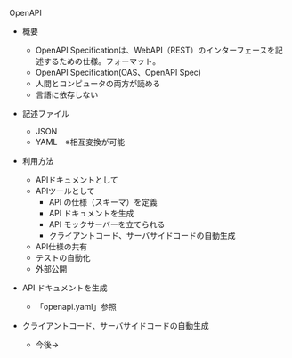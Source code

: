 OpenAPI

- 概要

  - OpenAPI Specificationは、WebAPI（REST）のインターフェースを記述するための仕様。フォーマット。
  - OpenAPI Specification(OAS、OpenAPI Spec)
  - 人間とコンピュータの両方が読める
  - 言語に依存しない
- 記述ファイル

  - JSON
  - YAML　※相互変換が可能
- 利用方法

  - APIドキュメントとして
  - APIツールとして
    - API の仕様（スキーマ）を定義
    - API ドキュメントを生成
    - API モックサーバーを立てられる
    - クライアントコード、サーバサイドコードの自動生成
  - API仕様の共有
  - テストの自動化
  - 外部公開
- API ドキュメントを生成

  - 「openapi.yaml」参照
- クライアントコード、サーバサイドコードの自動生成

  - 今後→
